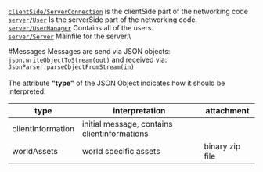 [```clientSide/ServerConnection```](../src/cubyz/clientSide/ServerConnection.java) is the clientSide part of the networking code\
[```server/User```](../src/cubyz/server/User.java) Is the serverSide part of the networking code.\
[```server/UserManager```](../src/cubyz/server/User.java) Contains all of the users.\
[```server/Server```](../src/cubyz/server/Server.java) Mainfile for the server.\

#Messages
Messages are send via JSON objects: 
```json.writeObjectToStream(out)```
and received via:
```JsonParser.parseObjectFromStream(in)``` \
\
The attribute **"type"** of the JSON Object indicates how it should be interpreted:

|type|interpretation|attachment|
|---|---|---|
|clientInformation|initial message, contains clientinformations|
|worldAssets|world specific assets|binary zip file|